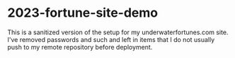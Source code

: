 # 2023-fortune-site-demo
This is a sanitized version of the setup for my underwaterfortunes.com site. I've removed passwords and such and left in items that I do not usually push to my remote repository before deployment.

